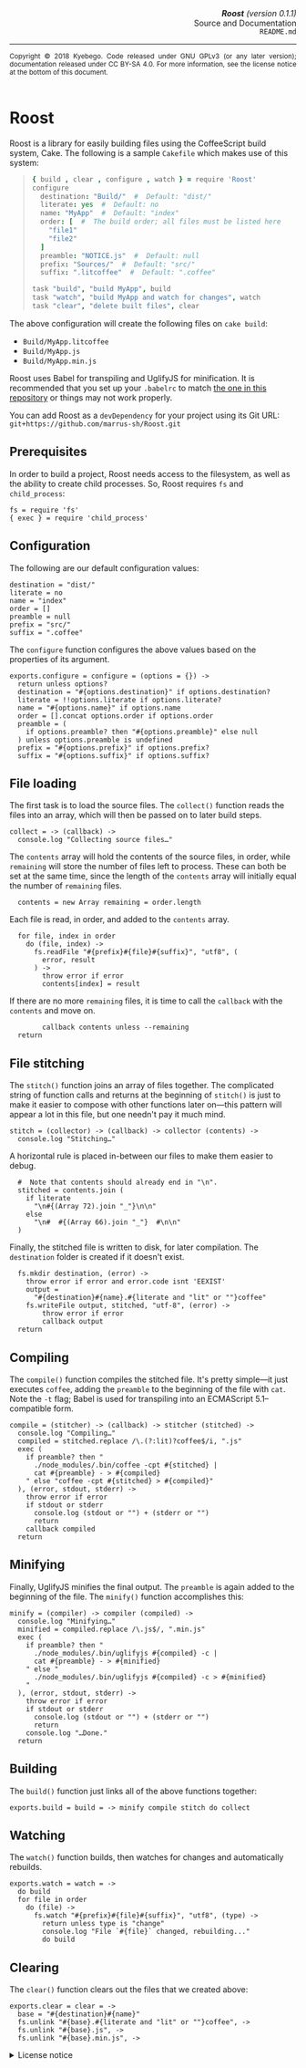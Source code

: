 <header>
  <div align="right">
    <b><cite>Roost</cite></b> <i>(version 0.1.1)</i><br />
    Source and Documentation<br />
    <code>README.md</code>
  </div>
  <hr />
  <div align="justify">
    <small>
      Copyright © 2018 Kyebego.
      Code released under GNU GPLv3 (or any later version);
        documentation released under CC BY-SA 4.0.
      For more information, see the license notice at the bottom of
        this document.
    </small>
  </div>
</header>

#  Roost  #

Roost is a library for easily building files using the CoffeeScript
  build system, Cake.
The following is a sample `Cakefile` which makes use of this system:

>   ```coffee
>   { build , clear , configure , watch } = require 'Roost'
>   configure
>     destination: "Build/"  #  Default: "dist/"
>     literate: yes  #  Default: no
>     name: "MyApp"  #  Default: "index"
>     order: [  #  The build order; all files must be listed here
>       "file1"
>       "file2"
>     ]
>     preamble: "NOTICE.js"  #  Default: null
>     prefix: "Sources/"  #  Default: "src/"
>     suffix: ".litcoffee"  #  Default: ".coffee"
>
>   task "build", "build MyApp", build
>   task "watch", "build MyApp and watch for changes", watch
>   task "clear", "delete built files", clear
>   ```

The above configuration will create the following files on
  `cake build`:

+ `Build/MyApp.litcoffee`
+ `Build/MyApp.js`
+ `Build/MyApp.min.js`

Roost uses Babel for transpiling and UglifyJS for minification.
It is recommended that you set up your `.babelrc` to match
  [the one in this repository](./.babelrc) or things may not work
  properly.

You can add Roost as a `devDependency` for your project using its
  Git URL: `git+https://github.com/marrus-sh/Roost.git`

##  Prerequisites  ##

In order to build a project, Roost needs access to the filesystem, as
  well as the ability to create child processes.
So, Roost requires `fs` and `child_process`:

    fs = require 'fs'
    { exec } = require 'child_process'

##  Configuration  ##

The following are our default configuration values:

    destination = "dist/"
    literate = no
    name = "index"
    order = []
    preamble = null
    prefix = "src/"
    suffix = ".coffee"

The `configure` function configures the above values based on the
  properties of its argument.

    exports.configure = configure = (options = {}) ->
      return unless options?
      destination = "#{options.destination}" if options.destination?
      literate = !!options.literate if options.literate?
      name = "#{options.name}" if options.name
      order = [].concat options.order if options.order
      preamble = (
        if options.preamble? then "#{options.preamble}" else null
      ) unless options.preamble is undefined
      prefix = "#{options.prefix}" if options.prefix?
      suffix = "#{options.suffix}" if options.suffix?

##  File loading  ##

The first task is to load the source files.
The `collect()` function reads the files into an array, which will then
  be passed on to later build steps.

    collect = -> (callback) ->
      console.log "Collecting source files…"

The `contents` array will hold the contents of the source files, in
  order, while `remaining` will store the number of files left to
  process.
These can both be set at the same time, since the length of the
  `contents` array will initially equal the number of `remaining`
  files.

      contents = new Array remaining = order.length

Each file is read, in order, and added to the `contents` array.

      for file, index in order
        do (file, index) ->
          fs.readFile "#{prefix}#{file}#{suffix}", "utf8", (
            error, result
          ) ->
            throw error if error
            contents[index] = result

If there are no more `remaining` files, it is time to call the
  `callback` with the `contents` and move on.

            callback contents unless --remaining
      return

##  File stitching  ##

The `stitch()` function joins an array of files together.
The complicated string of function calls and returns at the beginning
  of `stitch()` is just to make it easier to compose with other
  functions later on—this pattern will appear a lot in this file, but
  one needn't pay it much mind.

    stitch = (collector) -> (callback) -> collector (contents) ->
      console.log "Stitching…"

A horizontal rule is placed in-between our files to make them easier to
  debug.

      #  Note that contents should already end in "\n".
      stitched = contents.join (
        if literate
          "\n#{(Array 72).join "_"}\n\n"
        else
          "\n#  #{(Array 66).join "_"}  #\n\n"
      )

Finally, the stitched file is written to disk, for later compilation.
The `destination` folder is created if it doesn't exist.

      fs.mkdir destination, (error) ->
        throw error if error and error.code isnt 'EEXIST'
        output =
          "#{destination}#{name}.#{literate and "lit" or ""}coffee"
        fs.writeFile output, stitched, "utf-8", (error) ->
            throw error if error
            callback output
      return

##  Compiling  ##

The `compile()` function compiles the stitched file.
It's pretty simple—it just executes `coffee`, adding the `preamble`
  to the beginning of the file with `cat`.
Note the `-t` flag; Babel is used for transpiling into an
  ECMAScript 5.1–compatible form.

    compile = (stitcher) -> (callback) -> stitcher (stitched) ->
      console.log "Compiling…"
      compiled = stitched.replace /\.(?:lit)?coffee$/i, ".js"
      exec (
        if preamble? then "
          ./node_modules/.bin/coffee -cpt #{stitched} |
          cat #{preamble} - > #{compiled}
        " else "coffee -cpt #{stitched} > #{compiled}"
      ), (error, stdout, stderr) ->
        throw error if error
        if stdout or stderr
          console.log (stdout or "") + (stderr or "")
          return
        callback compiled
      return

##  Minifying  ##

Finally, UglifyJS minifies the final output.
The `preamble` is again added to the beginning of the file.
The `minify()` function accomplishes this:

    minify = (compiler) -> compiler (compiled) ->
      console.log "Minifying…"
      minified = compiled.replace /\.js$/, ".min.js"
      exec (
        if preamble? then "
          ./node_modules/.bin/uglifyjs #{compiled} -c |
          cat #{preamble} - > #{minified}
        " else "
          ./node_modules/.bin/uglifyjs #{compiled} -c > #{minified}
        "
      ), (error, stdout, stderr) ->
        throw error if error
        if stdout or stderr
          console.log (stdout or "") + (stderr or "")
          return
        console.log "…Done."
      return

##  Building  ##

The `build()` function just links all of the above functions together:

    exports.build = build = -> minify compile stitch do collect

##  Watching  ##

The `watch()` function builds, then watches for changes and
  automatically rebuilds.

    exports.watch = watch = ->
      do build
      for file in order
        do (file) ->
          fs.watch "#{prefix}#{file}#{suffix}", "utf8", (type) ->
            return unless type is "change"
            console.log "File `#{file}` changed, rebuilding..."
            do build

##  Clearing  ##

The `clear()` function clears out the files that we created above:

    exports.clear = clear = ->
      base = "#{destination}#{name}"
      fs.unlink "#{base}.#{literate and "lit" or ""}coffee", ->
      fs.unlink "#{base}.js", ->
      fs.unlink "#{base}.min.js", ->

<footer>
  <details>
  <summary>License notice</summary>
  <p>This program is free software is free software: you can
    redistribute it and/or modify it under the terms of the GNU
    General Public License as published by the Free Software
    Foundation, either version 3 of the License, or (at your option)
    any later version. Similarly, you can redistribute and/or modify
    the documentation sections of this document under the terms of the
    Creative Commons Attribution-ShareAlike 4.0 International
    License.</p>
  <p>This program is distributed in the hope that it will be useful,
    but WITHOUT ANY WARRANTY; without even the implied warranty of
    MERCHANTABILITY or FITNESS FOR A PARTICULAR PURPOSE. See the GNU
    General Public License for more details.</p>
  <p>You should have received copies of the GNU General Public License
    and the Creative Commons Attribution-ShareAlike 4.0 International
    License along with this source. If not, see
    https://www.gnu.org/licenses/ and
    https://creativecommons.org/licenses/by-sa/4.0/.</p>
  </details>
</footer>
